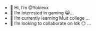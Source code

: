 - 👋 Hi, I’m @Yokiexx
- 👀 I’m interested in gaming 😹...
- 🌱 I’m currently learning Muit college ...
- 💞️ I’m looking to collaborate on Idk 😶 ...

<!---
Yokiexx/Yokiexx is a ✨ special ✨ repository because its `README.md` (this file) appears on your GitHub profile.
You can click the Preview link to take a look at your changes.
--->

